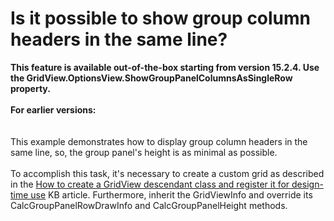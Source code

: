 # Is it possible to show group column headers in the same line? 


<p><strong>This feature is a</strong><strong>vailab</strong><strong>l</strong><strong>e</strong><strong> out-of-the-box</strong><strong> starting from version 15.</strong><strong>2.4. Use the GridView.OptionsView.ShowGroupPanelColumnsAsSingleRow property. <br></strong><br><strong>For earlier versions:<br></strong><br><br>This example demonstrates how to display group column headers in the same line, so, the group panel's height is as minimal as possible.<br>   <br> To accomplish this task, it's necessary to create a custom grid as described in the <a href="https://www.devexpress.com/Support/Center/p/A859">How to create a GridView descendant class and register it for design-time use</a> KB article. Furthermore, inherit the GridViewInfo and override its CalcGroupPanelRowDrawInfo and CalcGroupPanelHeight methods.</p>

<br/>



